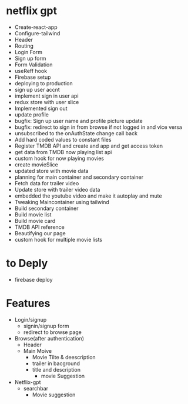 # netflix gpt

- Create-react-app
- Configure-tailwind
- Header
- Routing
- Login Form
- Sign up form
- Form Validation
- useReff hook
- Firebase setup
- deploying to production
- sign up user accnt
- implement sign in user api
- redux store with user slice
- Implemented sign out
- update profile
- bugfix: Sign up user name and profile picture update
- bugfix: redirect to sign in from browse if not logged in and vice versa
- unsubscribed to the onAuthState change call back
- Add hard coded values to constant files
- Register TMDB API and create and app and get access token
- get data from TMDB now playing list api
- custom hook for now playing movies
- create movieSlice
- updated store with movie data
- planning for main container and secondary container
- Fetch data for trailer video
- Update store with trailer video data
- embedded the youtube video and make it autoplay and mute
- Tweaking Maincontainer using tailwind
- Build secondary container
- Build movie list
- Build movie card
- TMDB API reference
- Beautifying our page
- custom hook for multiple movie lists

# to Deply

- firebase deploy

# Features

- Login/signup
  - signin/signup form
  - redirect to browse page
- Browse(after authentication)
  - Header
  - Main Moive
    - Movie Tilte & deescription
    - trailer in bacground
    - title and description
      - movie Suggestion
- Netflix-gpt
  - searchbar
    - Movie suggestion
